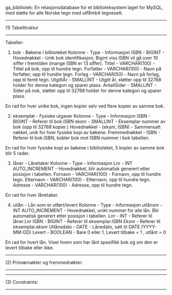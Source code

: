 
ga_bibiliotek: En relasjonsdatabase for et biblioteksystem laget for MySQL, med støtte for alle Norske tegn med utf8mb4 tegnesett.

_____________________________________________________
(1) Tabelltruktur
_____________________________________________________

Tabeller:
1. bok - Bøkene i bilbioteket
Kolonne - Type - Informasjon
ISBN - BIGINT - Hovednøkkel - Unik bok identifikasjon, Bigint viss ISBN vil gå over 10 siffer i fremtiden (mange ISBN er 13 siffer).
Tittel - VARCHAR(100) - Tittel på bok, opp til hundre tegn.
Forfatter - VARCHAR(100) - Navn på forfatter, opp til hundre tegn.
Forlag - VARCHAR(50) - Navn på forlag, opp til femti tegn.
UtgittÅr - SMALLINT - Utgitt år, støtter opp til 32768 holder for denne kategori og sparer plass.
AntallSider - SMALLINT - Sider på nok, støtter opp til 32768 holder for denne kategori og sparer plass.

En rad for hver unike bok, ingen kopier selv ved flere kopier av samme bok.

2. eksemplat - Fysiske utgaver
Kolonne - Type - Informasjon
ISBN - BIGINT - Referer til bok.ISBN
eksnr - SMALLINT - Eksemplar nummer av bok (opp til 32768 kopier.)
Hovednøkkel - (eksnr, ISBN) - Sammensatt nøkkel, unik for hver fysiske kopi av bøkene.
Fremmednøkkel - ISBN - Referer til bok.ISBN, kobler bok mot ISBN nummer i bok tabellen.

En rad for hver fysiske kopi av bøkene i bibilioteket, 5 kopier av samme bok blir 5 rader.

3. låner - Lånetaker
Kolonne - Type - Informasjon
Lnr - INT AUTO_INCREMENT - Hovednøkkel, blir automatisk generert etter posisjon i tabellen.
Fornavn - VARCHAR(100) - Fornavn, opp til hundre tegn.
Etternavn - VARCHAR(100) - Etternavn, opp til hundre tegn.
Adresse - VARCHAR(100) - Adresse, opp til hundre tegn.

En rad for hver lånetaker.

4. utlån - Lån som er utført/levert
Kolonne - Type - Informasjon
utlånsnr - INT AUTO_INCREMENT - Hovednøkkel, unikt nummer for alle lån. Blir automatisk generert etter posisjon i tabellen.
Lnr - INT - Referer til låner.Lnr
ISBN - BIGINT - Referer til eksemplar.ISBN
Eksnr - Referer til eksemplar.eksnr
Utlånsdato - DATE - Lånedato, satt til DATE (YYYY-MM-DD)
Levert - BOOLEAN - Bare 0 eller 1. Levert tilbake = 1 , utlånt = 0

En rad for hvert lån. Viser hvem som har lånt spesifikk bok og om den er levert tilbake eller ikke.

_____________________________________________________
(2) Primærnøkler og fremmednøkler:
_____________________________________________________




_____________________________________________________
(3) Constraints:
_____________________________________________________


